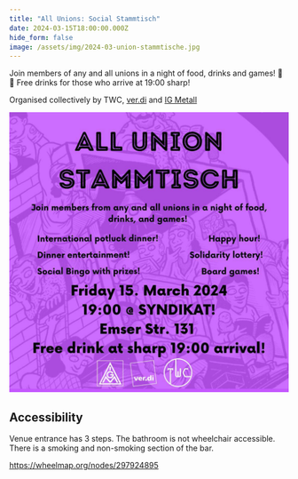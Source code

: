 ```yaml
---
title: "All Unions: Social Stammtisch"
date: 2024-03-15T18:00:00.000Z
hide_form: false
image: /assets/img/2024-03-union-stammtische.jpg
---
```

Join members of any and all unions in a night of food, drinks and games! 🍻 🥤 Free drinks for those who arrive at 19:00 sharp!

Organised collectively by TWC, [ver.di](https://tech.verdi.de/) and [IG Metall](https://www.igmetall-berlin.de/english-info/news)

![All Union Stammtisch](/assets/img/2024-03-union-stammtische.jpg)

## Accessibility

Venue entrance has 3 steps. The bathroom is not wheelchair accessible. There is a smoking and non-smoking section of the bar. 

<https://wheelmap.org/nodes/297924895>
